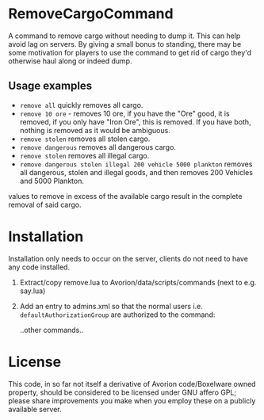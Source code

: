 ﻿# RemoveCargoCommand


A command to remove cargo without needing to dump it. This can help avoid lag on servers.
By giving a small bonus to standing, there may be some motivation for players to use the command to get rid of cargo they'd otherwise haul along or indeed dump.


## Usage examples
* `remove all` quickly removes all cargo.
*  `remove 10 ore` - removes 10 ore, if you have the "Ore" good, it is removed, if you only have "Iron Ore", this is removed. If you have both, nothing is removed as it would be ambiguous.
* `remove stolen` removes all stolen cargo.
* `remove dangerous` removes all dangerous cargo.
* `remove stolen` removes all illegal cargo.
* `remove dangerous stolen illegal 200 vehicle 5000 plankton` removes all dangerous, stolen and illegal goods, and then removes 200 Vehicles and 5000 Plankton.

values to remove in excess of the available cargo result in the complete removal of said cargo. 

# Installation

Installation only needs to occur on the server, clients do not need to have any code installed.

1. Extract/copy remove.lua to Avorion/data/scripts/commands (next to e.g. say.lua)
2. Add an entry to admins.xml so that the normal users i.e. `defaultAuthorizationGroup` are authorized to the command:

	<administration>
		<defaultAuthorizationGroup>
			<commands>
				<command name="help"/>
				<command name="invite"/>
        <command name="remove"/> <!-- Add this line, when the server is NOT running, otherwise it overwrites it-->
         ..other commands..
				<command name="whisper"/>
			</commands>
		</defaultAuthorizationGroup>


# License

This code, in so far not itself a derivative of Avorion code/Boxelware owned property, should be considered to be licensed under GNU affero GPL; please share improvements you make when you employ these on a publicly available server. 

